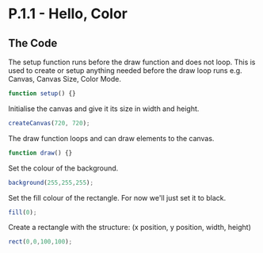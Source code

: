 # P.1.1 - Hello, Color

## The Code

The setup function runs before the draw function and does not loop. This is used to create or setup anything needed before the draw loop runs e.g. Canvas, Canvas Size, Color Mode.

```js
function setup() {}
```

Initialise the canvas and give it its size in width and height.

```js
createCanvas(720, 720);
```

The draw function loops and can draw elements to the canvas.

```js
function draw() {}
```

Set the colour of the background.

```js
background(255,255,255);
```

Set the fill colour of the rectangle. For now we'll just set it to black.

```js
fill(0);
```

Create a rectangle with the structure: (x position, y position, width, height)

```js
rect(0,0,100,100);
```
